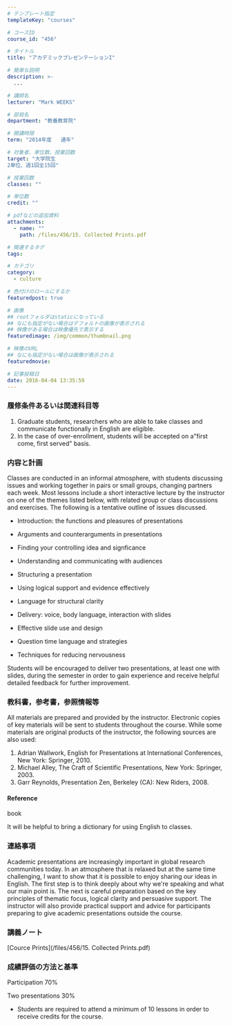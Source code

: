 ```yaml
---
# テンプレート指定
templateKey: "courses"

# コースID
course_id: "456"

# タイトル
title: "アカデミックプレゼンテーションI"

# 簡単な説明
description: >-
  ...

# 講師名
lecturer: "Mark WEEKS"

# 部局名
department: "教養教育院"

# 開講時限
term: "2014年度	通年"

# 対象者、単位数、授業回数
target: "大学院生
2単位、週1回全15回"

# 授業回数
classes: ""

# 単位数
credit: ""

# pdfなどの追加資料
attachments: 
  - name: "" 
    path: /files/456/15. Collected Prints.pdf

# 関連するタグ
tags:

# カテゴリ
category:
  - culture

# 色付けのロールにするか
featuredpost: true

# 画像
## rootフォルダはstaticになっている
## なにも指定がない場合はデフォルトの画像が表示される
## 映像がある場合は映像優先で表示する
featuredimage: /img/common/thumbnail.png

# 映像のURL
## なにも指定がない場合は画像が表示される
featuredmovie: 

# 記事投稿日
date: 2016-04-04 13:35:59
---
```


### 履修条件あるいは関連科目等


1. Graduate students, researchers who are able to take classes and communicate functionally in English are eligible.
2. In the case of over-enrollment, students will be accepted on a"first come, first served" basis.


### 内容と計画


Classes are conducted in an informal atmosphere, with students discussing issues and working together in pairs or small groups, changing partners each week. Most lessons include a short interactive lecture by the instructor on one of the themes listed below, with related group or class discussions and exercises. The following is a tentative outline of issues discussed.


* Introduction: the functions and pleasures of presentations

* Arguments and counterarguments in presentations

* Finding your controlling idea and signficance

* Understanding and communicating with audiences

* Structuring a presentation

* Using logical support and evidence effectively

* Language for structural clarity

* Delivery: voice, body language, interaction with slides

* Effective slide use and design

* Question time language and strategies

* Techniques for reducing nervousness

Students will be encouraged to deliver two presentations, at least one with slides, during the semester in order to gain experience and receive helpful detailed feedback for further improvement.


### 教科書，参考書，参照情報等


All materials are prepared and provided by the instructor. Electronic copies of key materials will be sent to students throughout the course. While some materials are original products of the instructor, the following sources are also used:

1. Adrian Wallwork, English for Presentations at International Conferences, New York: Springer, 2010.
2. Michael Alley, The Craft of Scientific Presentations, New York: Springer, 2003.
3. Garr Reynolds, Presentation Zen, Berkeley (CA): New Riders, 2008.


#### Reference
book

It will be helpful to bring a dictionary for using English to classes.


### 連絡事項


Academic presentations are increasingly important in global research communities today. In an atmosphere that is relaxed but at the same time challenging, I want to show that it is possible to enjoy sharing our ideas in English. The first step is to think deeply about why we're speaking and what our main point is. The next is careful preparation based on the key principles of thematic focus, logical clarity and persuasive support. The instructor will also provide practical support and advice for participants preparing to give academic presentations outside the course.


### 講義ノート


[Cource Prints](/files/456/15. Collected Prints.pdf) 


### 成績評価の方法と基準


Participation 70%

Two presentations 30%


* Students are required to attend a minimum of 10 lessons in order to receive credits for the course.
